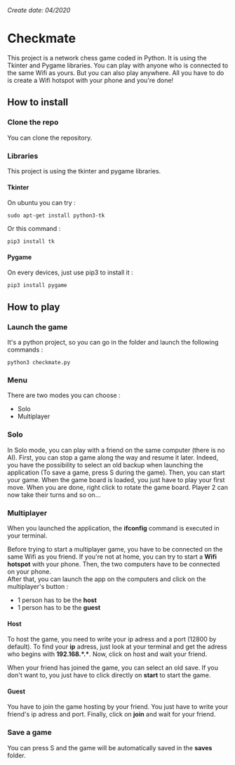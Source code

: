 *Create date: 04/2020*
# Checkmate
This project is a network chess game coded in Python. It is using the Tkinter and Pygame libraries. You can play with anyone who is connected to the same Wifi as yours. But you can also play anywhere. All you have to do is create a Wifi hotspot with your phone and you're done!

## How to install

### Clone the repo
You can clone the repository.

### Libraries
This project is using the tkinter and pygame libraries.
#### Tkinter
On ubuntu you can try :
```
sudo apt-get install python3-tk
```
Or this command :
```
pip3 install tk
```

#### Pygame
On every devices, just use pip3 to install it :
```
pip3 install pygame
```

## How to play

### Launch the game
It's a python project, so you can go in the folder and launch the following commands :
```
python3 checkmate.py
```

### Menu
There are two modes you can choose :
- Solo
- Multiplayer

### Solo
In Solo mode, you can play with a friend on the same computer (there is no AI). First, you can stop a game along the way and resume it later. Indeed, you have the possibility to select an old backup when launching the application (To save a game, press S during the game).
Then, you can start your game. When the game board is loaded, you just have to play your first move. When you are done, right click to rotate the game board. Player 2 can now take their turns and so on...

### Multiplayer
When you launched the application, the **ifconfig** command is executed in your terminal.

Before trying to start a multiplayer game, you have to be connected on the same Wifi as you friend. If you're not at home, you can try to start a **Wifi hotspot** with your phone. Then, the two computers have to be connected on your phone.  
After that, you can launch the app on the computers and click on the multiplayer's button :
- 1 person has to be the **host**
- 1 person has to be the **guest**
#### Host
To host the game, you need to write your ip adress and a port (12800 by default). To find your **ip** adress, just look at your terminal and get the adress who begins with **192.168.\*.\***. Now, click on host and wait your friend.  

When your friend has joined the game, you can select an old save. If you don't want to, you just have to click directly on **start** to start the game.

#### Guest
You have to join the game hosting by your friend. You just have to write your friend's ip adress and port. Finally, click on **join** and wait for your friend.
### Save a game
You can press S and the game will be automatically saved in the **saves** folder.
